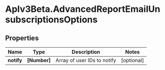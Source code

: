 # ApIv3Beta.AdvancedReportEmailUnsubscriptionsOptions

## Properties

Name | Type | Description | Notes
------------ | ------------- | ------------- | -------------
**notify** | **[Number]** | Array of user IDs to notify | [optional] 


